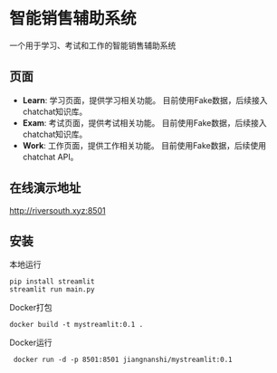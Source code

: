 
# 智能销售辅助系统 
一个用于学习、考试和工作的智能销售辅助系统

## 页面 
- **Learn**: 学习页面，提供学习相关功能。 目前使用Fake数据，后续接入chatchat知识库。
- **Exam**: 考试页面，提供考试相关功能。  目前使用Fake数据，后续接入chatchat知识库。
- **Work**: 工作页面，提供工作相关功能。  目前使用Fake数据，后续使用chatchat API。

## 在线演示地址
http://riversouth.xyz:8501

## 安装
本地运行
```shell
pip install streamlit
streamlit run main.py
```

Docker打包
```shell
docker build -t mystreamlit:0.1 .
```


Docker运行
```shell
 docker run -d -p 8501:8501 jiangnanshi/mystreamlit:0.1
```

